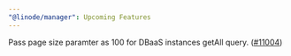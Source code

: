 ```yaml
---
"@linode/manager": Upcoming Features
---
```


Pass page size paramter as 100 for DBaaS instances getAll query. ([#11004](https://github.com/linode/manager/pull/11004))
